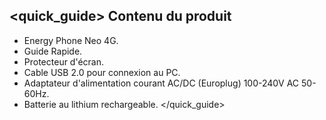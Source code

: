 ## <quick_guide> Contenu du produit

* Energy Phone Neo 4G.
* Guide Rapide.
* Protecteur d'écran.
* Cable USB 2.0 pour connexion au PC.
* Adaptateur d'alimentation courant AC/DC (Europlug) 100-240V AC 50-60Hz.
* Batterie au lithium rechargeable.
</quick_guide>

